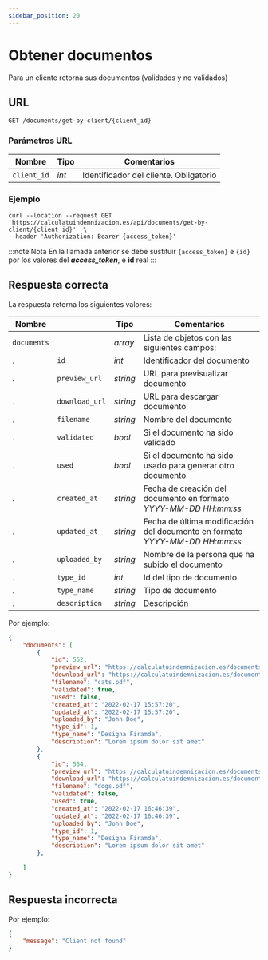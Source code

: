 ```yaml
---
sidebar_position: 20
---
```


# Obtener documentos

Para un cliente retorna sus documentos (validados y no validados)

## URL

```
GET /documents/get-by-client/{client_id}
```

### Parámetros URL

Nombre | Tipo |  Comentarios 
--- | --- | --- | 
`client_id` | _int_ | Identificador del cliente. Obligatorio

### Ejemplo

```shell
curl --location --request GET 'https://calculatuindemnizacion.es/api/documents/get-by-client/{client_id}'  \
--header 'Authorization: Bearer {access_token}'
```

:::note Nota
En la llamada anterior se debe sustituir `{access_token}` e `{id}` por los valores del **_access_token_**, e **id** real
:::

## Respuesta correcta

La respuesta retorna los siguientes valores:

Nombre |  | Tipo | Comentarios 
--- | --- | --- | --- |
`documents` |  | _array_ | Lista de objetos con las siguientes campos:
. | `id` | _int_ | Identificador del documento
. | `preview_url` | _string_ | URL para previsualizar documento
. | `download_url` | _string_ | URL para descargar documento
. | `filename` | _string_ | Nombre del documento
. | `validated` | _bool_ | Si el documento ha sido validado
. | `used` | _bool_ | Si el documento ha sido usado para generar otro documento
. | `created_at` | _string_ | Fecha de creación del documento en formato _YYYY-MM-DD HH:mm:ss_
. | `updated_at` | _string_ | Fecha de última modificación del documento en formato _YYYY-MM-DD HH:mm:ss_
. | `uploaded_by` | _string_ | Nombre de la persona que ha subido el documento
. | `type_id` | _int_ | Id del tipo de documento
. | `type_name` | _string_ | Tipo de documento
. | `description` | _string_ | Descripción


Por ejemplo:

```json title="Status: 200 Ok"
{
    "documents": [
        {
            "id": 562,
            "preview_url": "https://calculatuindemnizacion.es/documents/562/preview",
            "download_url": "https://calculatuindemnizacion.es/documents/562/download",
            "filename": "cats.pdf",            
            "validated": true,
            "used": false,
            "created_at": "2022-02-17 15:57:20",
            "updated_at": "2022-02-17 15:57:20",
            "uploaded_by": "John Doe",
            "type_id": 1,
            "type_name": "Designa Firamda",
            "description": "Lorem ipsum dolor sit amet"
        },
        {
            "id": 564, 
            "preview_url": "https://calculatuindemnizacion.es/documents/564/preview",
            "download_url": "https://calculatuindemnizacion.es/documents/564/download",
            "filename": "dogs.pdf",
            "validated": false,
            "used": true,
            "created_at": "2022-02-17 16:46:39",
            "updated_at": "2022-02-17 16:46:39",
            "uploaded_by": "John Doe",
            "type_id": 1,
            "type_name": "Designa Firamda",
            "description": "Lorem ipsum dolor sit amet"
        },

    ]
}
```

## Respuesta incorrecta

Por ejemplo:

```json title="Status: 404 Not found"
{
    "message": "Client not found"
}
```